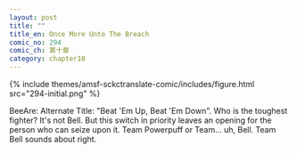 ```yaml
---
layout: post
title: ""
title_en: Once More Unto The Breach
comic_no: 294
comic_ch: 第十章
category: chapter10
---
```

{% include themes/amsf-sckctranslate-comic/includes/figure.html src="294-initial.png" %}

BeeAre: Alternate Title: "Beat 'Em Up, Beat 'Em Down". Who is the toughest fighter? It's not Bell. But this switch in priority leaves an opening for the person who can seize upon it. Team Powerpuff or Team... uh, Bell. Team Bell sounds about right.
